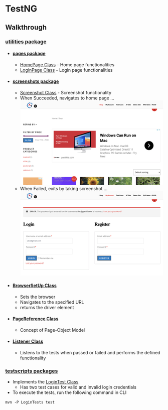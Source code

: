 # TestNG

## Walkthrough

### [utilities package](https://github.com/AST-LW-TV/testNG/tree/main/testNG/src/test/java/utilities)
 
- #### [pages package](https://github.com/AST-LW-TV/testNG/tree/main/testNG/src/test/java/utilities/pages)
    - [HomePage Class](https://github.com/AST-LW-TV/testNG/blob/main/testNG/src/test/java/utilities/pages/HomePage.java) - Home page functionalities
    - [LoginPage Class](https://github.com/AST-LW-TV/testNG/blob/main/testNG/src/test/java/utilities/pages/LoginPage.java) - Login page functionalities
- #### [screenshots package](https://github.com/AST-LW-TV/testNG/tree/main/testNG/src/test/java/utilities/screenshot)
    - [Screenshot Class](https://github.com/AST-LW-TV/testNG/blob/main/testNG/src/test/java/utilities/ScreenShot.java) - Screenshot functionality
    - When Succeeded, navigates to home page ... 
    ![](https://github.com/AST-LW-TV/testNG/blob/main/testNG/src/test/java/utilities/screenshot/success_1.png) 
    - When Failed, exits by taking screenshot ... 
    ![](https://github.com/AST-LW-TV/testNG/blob/main/testNG/src/test/java/utilities/screenshot/errorLogin_3.png)

- #### [BrowserSetUp Class](https://github.com/AST-LW-TV/testNG/blob/main/testNG/src/test/java/utilities/BrowserSetUp.java)

    - Sets the browser
    - Navigates to the specified URL
    - returns the driver element

- #### [PageReference Class](https://github.com/AST-LW-TV/testNG/blob/main/testNG/src/test/java/utilities/PageReference.java) 
  - Concept of Page-Object Model

- #### [Listener Class](https://github.com/AST-LW-TV/testNG/blob/main/testNG/src/test/java/utilities/Listener.java)
  - Listens to the tests when passed or failed and performs the defined functionality 

### [testscripts packages](https://github.com/AST-LW-TV/testNG/tree/main/testNG/src/test/java/testscripts)
- Implements the [LoginTest Class](https://github.com/AST-LW-TV/testNG/blob/main/testNG/src/test/java/testscripts/LoginTest.java) 
  - Has two test cases for valid and invalid login credentials
- To execute the tests, run the following command in CLI  

```
mvn -P LoginTests test  
```   
